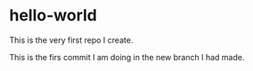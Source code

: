 # hello-world
This is the very first repo I create.

This is the firs commit I am doing in the new branch I had made.
